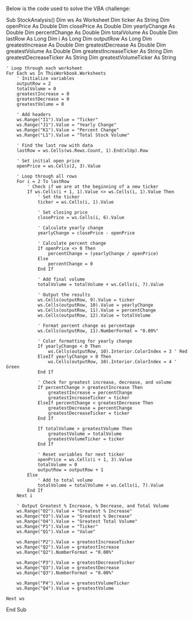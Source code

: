 Below is the code used to solve the VBA challenge:

Sub StockAnalysis()
    Dim ws As Worksheet
    Dim ticker As String
    Dim openPrice As Double
    Dim closePrice As Double
    Dim yearlyChange As Double
    Dim percentChange As Double
    Dim totalVolume As Double
    Dim lastRow As Long
    Dim i As Long
    Dim outputRow As Long
    Dim greatestIncrease As Double
    Dim greatestDecrease As Double
    Dim greatestVolume As Double
    Dim greatestIncreaseTicker As String
    Dim greatestDecreaseTicker As String
    Dim greatestVolumeTicker As String
 
    ' Loop through each worksheet
    For Each ws In ThisWorkbook.Worksheets
        ' Initialize variables
        outputRow = 2
        totalVolume = 0
        greatestIncrease = 0
        greatestDecrease = 0
        greatestVolume = 0
 
        ' Add headers
        ws.Range("I1").Value = "Ticker"
        ws.Range("J1").Value = "Yearly Change"
        ws.Range("K1").Value = "Percent Change"
        ws.Range("L1").Value = "Total Stock Volume"
 
        ' Find the last row with data
        lastRow = ws.Cells(ws.Rows.Count, 1).End(xlUp).Row
 
        ' Set initial open price
        openPrice = ws.Cells(2, 3).Value
 
        ' Loop through all rows
        For i = 2 To lastRow
            ' Check if we are at the beginning of a new ticker
            If ws.Cells(i + 1, 1).Value <> ws.Cells(i, 1).Value Then
                ' Set the ticker
                ticker = ws.Cells(i, 1).Value
 
                ' Set closing price
                closePrice = ws.Cells(i, 6).Value
 
                ' Calculate yearly change
                yearlyChange = closePrice - openPrice
 
                ' Calculate percent change
                If openPrice <> 0 Then
                    percentChange = (yearlyChange / openPrice)
                Else
                    percentChange = 0
                End If
 
                ' Add final volume
                totalVolume = totalVolume + ws.Cells(i, 7).Value
 
                ' Output the results
                ws.Cells(outputRow, 9).Value = ticker
                ws.Cells(outputRow, 10).Value = yearlyChange
                ws.Cells(outputRow, 11).Value = percentChange
                ws.Cells(outputRow, 12).Value = totalVolume
 
                ' Format percent change as percentage
                ws.Cells(outputRow, 11).NumberFormat = "0.00%"
 
                ' Color formatting for yearly change
                If yearlyChange < 0 Then
                    ws.Cells(outputRow, 10).Interior.ColorIndex = 3 ' Red
                ElseIf yearlyChange > 0 Then
                    ws.Cells(outputRow, 10).Interior.ColorIndex = 4 ' Green
                End If
 
                ' Check for greatest increase, decrease, and volume
                If percentChange > greatestIncrease Then
                    greatestIncrease = percentChange
                    greatestIncreaseTicker = ticker
                ElseIf percentChange < greatestDecrease Then
                    greatestDecrease = percentChange
                    greatestDecreaseTicker = ticker
                End If
 
                If totalVolume > greatestVolume Then
                    greatestVolume = totalVolume
                    greatestVolumeTicker = ticker
                End If
 
                ' Reset variables for next ticker
                openPrice = ws.Cells(i + 1, 3).Value
                totalVolume = 0
                outputRow = outputRow + 1
            Else
                ' Add to total volume
                totalVolume = totalVolume + ws.Cells(i, 7).Value
            End If
        Next i
 
        ' Output Greatest % Increase, % Decrease, and Total Volume
        ws.Range("O2").Value = "Greatest % Increase"
        ws.Range("O3").Value = "Greatest % Decrease"
        ws.Range("O4").Value = "Greatest Total Volume"
        ws.Range("P1").Value = "Ticker"
        ws.Range("Q1").Value = "Value"
 
        ws.Range("P2").Value = greatestIncreaseTicker
        ws.Range("Q2").Value = greatestIncrease
        ws.Range("Q2").NumberFormat = "0.00%"
 
        ws.Range("P3").Value = greatestDecreaseTicker
        ws.Range("Q3").Value = greatestDecrease
        ws.Range("Q3").NumberFormat = "0.00%"
 
        ws.Range("P4").Value = greatestVolumeTicker
        ws.Range("Q4").Value = greatestVolume
 
    Next ws
End Sub

